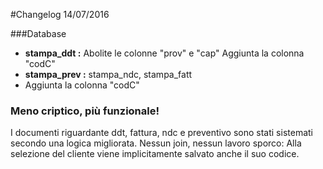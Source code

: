 #Changelog 14/07/2016

###Database
 
- __stampa_ddt :__ Abolite le colonne "prov" e "cap" Aggiunta la colonna "codC"
- __stampa_prev :__ stampa_ndc, stampa_fatt
- Aggiunta la colonna "codC"

### Meno criptico, più funzionale!

I documenti riguardante ddt, fattura, ndc e preventivo sono stati sistemati secondo una logica migliorata. Nessun join, nessun lavoro sporco: Alla selezione del cliente viene implicitamente salvato anche il suo codice. 